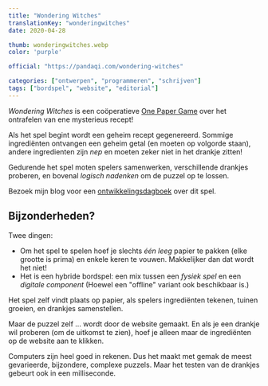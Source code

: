 ```yaml
---
title: "Wondering Witches"
translationKey: "wonderingwitches"
date: 2020-04-28

thumb: wonderingwitches.webp
color: 'purple'

official: "https://pandaqi.com/wondering-witches"

categories: ["ontwerpen", "programmeren", "schrijven"]
tags: ["bordspel", "website", "editorial"]
---
```


_Wondering Witches_ is een coöperatieve [One Paper Game](/nl/ontwerpen/bordspel/one-paper-games) over het ontrafelen van ene mysterieus recept!

Als het spel begint wordt een geheim recept gegenereerd. Sommige ingrediënten ontvangen een geheim getal (en moeten op volgorde staan), andere ingredienten zijn _nep_ en moeten zeker niet in het drankje zitten!

Gedurende het spel moten spelers samenwerken, verschillende drankjes proberen, en bovenal _logisch nadenken_ om de puzzel op te lossen.

Bezoek mijn blog voor een [ontwikkelingsdagboek](https://pandaqi.com/blog/boardgames/wondering-witches) over dit spel.

## Bijzonderheden?
Twee dingen:
* Om het spel te spelen hoef je slechts _één leeg_ papier te pakken (elke grootte is prima) en enkele keren te vouwen. Makkelijker dan dat wordt het niet!
* Het is een hybride bordspel: een mix tussen een _fysiek spel_ en een _digitale component_ (Hoewel een "offline" variant ook beschikbaar is.)

Het spel zelf vindt plaats op papier, als spelers ingrediënten tekenen, tuinen groeien, en drankjes samenstellen.

Maar de puzzel zelf ... wordt door de website gemaakt. En als je een drankje wil proberen (om de uitkomst te zien), hoef je alleen maar de ingrediënten op de website aan te klikken.

Computers zijn heel goed in rekenen. Dus het maakt met gemak de meest gevarieerde, bijzondere, complexe puzzels. Maar het testen van de drankjes gebeurt ook in een milliseconde.